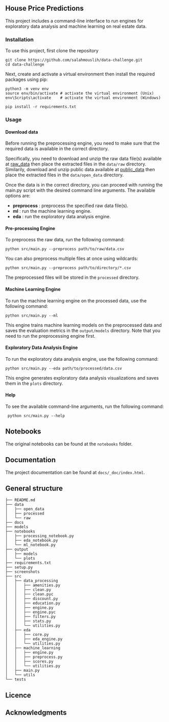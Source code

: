 ## House Price Predictions

This project includes a command-line interface to run engines for exploratory data analysis and machine learning on real estate data.

### Installation

To use this project, first clone the repository

```
git clone https://github.com/salahmouslih/data-challenge.git
cd data-challenge
```

Next, create and activate a virtual environment then install the required packages using pip:

```
python3 -m venv env 
source env/bin/activate # activate the virtual environment (Unix)
env\Scripts\activate    # activate the virtual environment (Windows)
```

```
pip install -r requirements.txt
```

### Usage

#### Download data

Before running the preprocessing engine, you need to make sure that the required data is available in the correct directory. 

Specifically, you need to download and unzip the raw data file(s) available at [raw_data](https://drive.google.com/file/d/1DvGKiCj-ywh_SthmYUayIZ7W5onqwJF-/view?usp=share_link) then place the extracted files in the `data/raw` directory.
Similarily, download and unzip public data available at [public_data](https://drive.google.com/file/d/1HQUMVZtvtxghBXzWahRg8CDM5oh1vJIB/view?usp=share_link) then place the extracted files in the `data/open_data` directory. 

Once the data is in the correct directory, you can proceed with running the main.py script with the desired command line arguments. The available options are:

- **preprocess** : preprocess the specified raw data file(s).
- **ml** : run the machine learning engine.
- **eda** : run the exploratory data analysis engine.

#### Pre-processing Engine
To preprocess the raw data, run the following command:

``` python src/main.py --preprocess path/to/raw/data.csv ```

You can also preprocess multiple files at once using wildcards:

``` python src/main.py --preprocess path/to/directory/*.csv ```

The preprocessed files will be stored in the `processed` directory.

#### Machine Learning Engine
To run the machine learning engine on the processed data, use the following command:

``` python src/main.py --ml ```

This engine trains machine learning models on the preprocessed data and saves the evaluation metrics in the `output/models` directory.
Note that you need to run the preprocessing engine first.

#### Exploratory Data Analysis Engine

To run the exploratory data analysis engine, use the following command:

```python src/main.py --eda path/to/processed/data.csv```

This engine generates exploratory data analysis visualizations and saves them in the `plots` directory.

#### Help

To see the available command-line arguments, run the following command:

``` python src/main.py --help``` 

## Notebooks
The original notebooks can be found at the `notebooks` folder.

## Documentation
The project documentation can be found at `docs/_doc/index.html`.

## General structure

```
├── README.md
├── data
│   ├── open_data
│   ├── processed  
│   └── raw
├── docs
├── models
├── notebooks
│   ├── processing_notebook.py
│   ├── eda_notebook.py
│   └── ml_notebook.py
├── output
│   ├── models
│   └── plots
├── requirements.txt
├── setup.py
├── screenshots
├── src
│   ├── data_processing
│   │   ├── amenities.py
│   │   ├── clean.py
│   │   ├── clean.pyc
│   │   ├── discount.py
│   │   ├── education.py
│   │   ├── engine.py
│   │   ├── engine.pyc
│   │   ├── filters.py
│   │   ├── stats.py
│   │   └── utilities.py
│   ├── eda
│   │   ├── core.py
│   │   ├── eda_engine.py
│   │   └── utilities.py
│   ├── machine_learning
│   │   ├── engine.py
│   │   ├── preprocess.py
│   │   ├── scores.py
│   │   └── utilities.py
│   ├── main.py
│   └── utils
└── tests
```


## Licence
## Acknowledgments 
